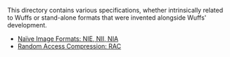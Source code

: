 This directory contains various specifications, whether intrinsically related to
Wuffs or stand-alone formats that were invented alongside Wuffs' development.

  - [Naïve Image Formats: NIE, NII, NIA](/doc/spec/nie-spec.md)
  - [Random Access Compression: RAC](/doc/spec/rac-spec.md)
